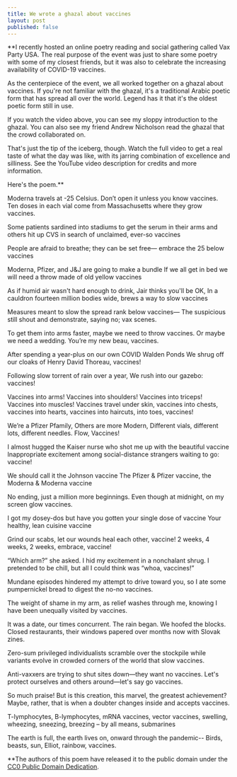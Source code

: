 ```yaml
---
title: We wrote a ghazal about vaccines
layout: post
published: false
---
```


**I recently hosted an online poetry reading and social gathering called Vax Party USA. The real purpose of the event was just to share some poetry with some of my closest friends, but it was also to celebrate the increasing availability of COVID-19 vaccines.

As the centerpiece of the event, we all worked together on a ghazal about vaccines. If you're not familiar with the ghazal, it's a traditional Arabic poetic form that has spread all over the world. Legend has it that it's the oldest poetic form still in use.

If you watch the video above, you can see my sloppy introduction to the ghazal. You can also see my friend Andrew Nicholson read the ghazal that the crowd collaborated on.

That's just the tip of the iceberg, though. Watch the full video to get a real taste of what the day was like, with its jarring combination of excellence and silliness. See the YouTube video description for credits and more information.

Here's the poem.**

Moderna travels at -25 Celsius. Don’t open it unless you know vaccines.
Ten doses in each vial come from Massachusetts where they grow vaccines.

Some patients sardined into stadiums to get the serum in their arms
and others hit up CVS in search of unclaimed, ever-so vaccines

People are afraid to breathe; they can be set free—
embrace the 25 below vaccines

Moderna, Pfizer, and J&J are going to make a bundle
If we all get in bed we will need a throw made of old yellow vaccines

As if humid air wasn't hard enough to drink, Jair thinks you'll be OK,
In a cauldron fourteen million bodies wide, brews a way to slow vaccines

Measures meant to slow the spread rank below vaccines—
The suspicious still shout and demonstrate, saying no; vax scenes.

To get them into arms faster, maybe we need to throw vaccines.
Or maybe we need a wedding. You’re my new beau, vaccines.

After spending a year-plus on our own COVID Walden Ponds
We shrug off our cloaks of Henry David Thoreau, vaccines!

Following slow torrent of rain over a year,
We rush into our gazebo: vaccines!

Vaccines into arms! Vaccines into shoulders! Vaccines into triceps! Vaccines into muscles! Vaccines
travel under skin, vaccines into chests, vaccines into hearts, vaccines into haircuts, into toes, vaccines!

We’re a Pfizer Pfamily, Others are more Modern,
Different vials, different lots, different needles. Flow, Vaccines!

I almost hugged the Kaiser nurse who shot me up with the beautiful vaccine
Inappropriate excitement among social-distance strangers waiting to go: vaccine!  

We should call it the Johnson vaccine
The Pfizer & Pfizer vaccine, the Moderna & Moderna vaccine

No ending, just a million more beginnings.
Even though at midnight, on my screen glow vaccines.

I got my dosey-dos but have you gotten your single dose of vaccine
Your healthy, lean cuisine vaccine

Grind our scabs, let our wounds heal each other, vaccine!
2 weeks, 4 weeks, 2 weeks, embrace, vaccine!

“Which arm?” she asked. I hid my excitement in a nonchalant shrug.
I pretended to be chill, but all I could think was “whoa, vaccines!”

Mundane episodes hindered my attempt to drive toward you,
so I ate some pumpernickel bread to digest the no-no vaccines.

The weight of shame in my arm, as relief washes through me,
knowing I have been unequally visited by vaccines.

It was a date, our times concurrent. The rain began. We hoofed the blocks.
Closed restaurants, their windows papered over months now with Slovak zines.

Zero-sum privileged individualists scramble over the stockpile
while variants evolve in crowded corners of the world that slow vaccines.

Anti-vaxxers are trying to shut sites down—they want no vaccines.
Let's protect ourselves and others around—let's say go vaccines.

So much praise! But is this creation, this marvel, the greatest achievement?
Maybe, rather, that is when a doubter changes inside and accepts vaccines.

T-lymphocytes, B-lymphocytes, mRNA vaccines, vector vaccines,
swelling, wheezing, sneezing, breezing – by all means, submarines

The earth is full, the earth lives on, onward through the pandemic--
Birds, beasts, sun, Elliot, rainbow, vaccines.

**The authors of this poem have released it to the public domain under the [CC0 Public Domain Dedication](https://creativecommons.org/publicdomain/zero/1.0/).
